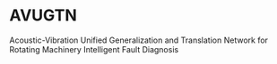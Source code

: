 # AVUGTN
Acoustic-Vibration Unified Generalization and Translation Network for Rotating Machinery Intelligent Fault Diagnosis
